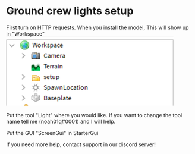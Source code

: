 # Ground crew lights setup
First turn on HTTP requests.
When you install the model, This will show up in "Workspace"
![Help](lights1.png)

Put the tool "Light" where you would like. If you want to change the tool name tell me (noah01q#0001) and I will help.

Put the GUI "ScreenGui" in StarterGui

If you need more help, contact support in our discord server!